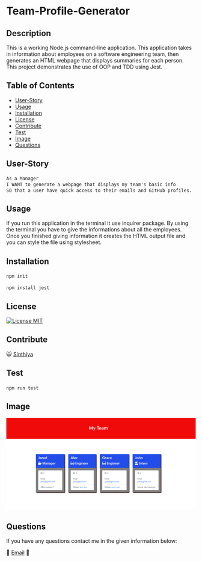 # Team-Profile-Generator

## Description

This is a working Node.js command-line application. This application takes in information about employees on a software engineering team, then generates an HTML webpage that displays summaries for each person. This project demonstrates the use of OOP and TDD using Jest. 
  
  ## Table of Contents

- [User-Story](#user-story)
- [Usage](#usage)
- [Installation](#installation)
- [License](#license)
- [Contribute](#contribute)
- [Test](#test)
- [Image](#image)
- [Questions](#questions)

## User-Story
```text
As a Manager 
I WANT to generate a webpage that displays my team's basic info
SO that a user have quick access to their emails and GitHub profiles.
```

## Usage

If you run this application in the terminal it use inquirer package. By using the terminal you have to give the informations about all the employees. Once you finished giving information it creates the HTML output file and you can style the file using stylesheet. 

## Installation

`npm init`

`npm install jest`

## License

[![License MIT](https://img.shields.io/badge/License-MIT-yellow.svg)](https://opensource.org/licenses/MIT)

## Contribute

😺 <a href="https://github.com/Sinthiya1/Team-Profile-Generator">Sinthiya</a>

## Test

`npm run test`

## Image

![alt text](./image/profile.png)

## Questions

If you have any questions contact me in the given information below:

💌 [Email](mailto:sinthiya.islamjuly35@gmail.com) 💌

